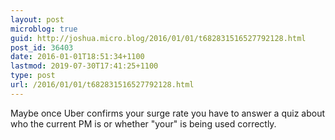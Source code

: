 ```yaml
---
layout: post
microblog: true
guid: http://joshua.micro.blog/2016/01/01/t682831516527792128.html
post_id: 36403
date: 2016-01-01T18:51:34+1100
lastmod: 2019-07-30T17:41:25+1100
type: post
url: /2016/01/01/t682831516527792128.html
---
```

Maybe once Uber confirms your surge rate you have to answer a quiz about who the current PM is or whether "your" is being used correctly.
